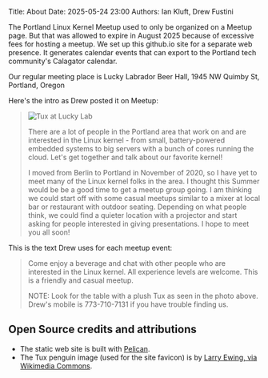 Title: About
Date: 2025-05-24 23:00
Authors: Ian Kluft, Drew Fustini

The Portland Linux Kernel Meetup used to only be organized on a Meetup page. But that was allowed to expire in August 2025 because of excessive fees for hosting a meetup. We set up this github.io site for a separate web presence. It generates calendar events that can export to the Portland tech community's Calagator calendar.

Our regular meeting place is Lucky Labrador Beer Hall, 1945 NW Quimby St, Portland, Oregon

Here's the intro as Drew posted it on Meetup:

> ![Tux at Lucky Lab]({static}/images/luckylab_tux.webp)
>
> There are a lot of people in the Portland area that work on and are interested in the Linux kernel - from small, battery-powered embedded systems to big servers with a bunch of cores running the cloud. Let's get together and talk about our favorite kernel!
>
> I moved from Berlin to Portland in November of 2020, so I have yet to meet many of the Linux kernel folks in the area. I thought this Summer would be be a good time to get a meetup group going. I am thinking we could start off with some casual meetups similar to a mixer at local bar or restaurant with outdoor seating. Depending on what people think, we could find a quieter location with a projector and start asking for people interested in giving presentations. I hope to meet you all soon!

This is the text Drew uses for each meetup event:

> Come enjoy a beverage and chat with other people who are interested in the Linux kernel. All experience levels are welcome. This is a friendly and casual meetup.
>
> NOTE: Look for the table with a plush Tux as seen in the photo above. Drew's mobile is 773-710-7131 if you have trouble finding us.

## Open Source credits and attributions

* The static web site is built with [Pelican](https://getpelican.com/).
* The Tux penguin image (used for the site favicon) is by [Larry Ewing, via Wikimedia Commons](https://commons.wikimedia.org/wiki/File:Tux_classic_flat_look.svg).
